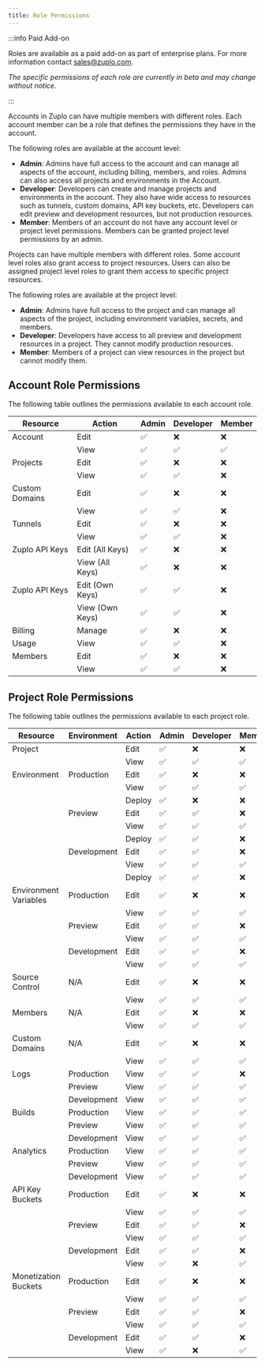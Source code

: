 ```yaml
---
title: Role Permissions
---
```


:::info Paid Add-on

Roles are available as a paid add-on as part of enterprise plans. For more
information contact [sales@zuplo.com](mailto:sales@zuplo.com).

_The specific permissions of each role are currently in beta and may change
without notice._

:::

Accounts in Zuplo can have multiple members with different roles. Each account
member can be a role that defines the permissions they have in the account.

The following roles are available at the account level:

- **Admin**: Admins have full access to the account and can manage all aspects
  of the account, including billing, members, and roles. Admins can also access
  all projects and environments in the Account.
- **Developer**: Developers can create and manage projects and environments in
  the account. They also have wide access to resources such as tunnels, custom
  domains, API key buckets, etc. Developers can edit preview and development
  resources, but not production resources.
- **Member**: Members of an account do not have any account level or project
  level permissions. Members can be granted project level permissions by an
  admin.

Projects can have multiple members with different roles. Some account level
roles also grant access to project resources. Users can also be assigned project
level roles to grant them access to specific project resources.

The following roles are available at the project level:

- **Admin**: Admins have full access to the project and can manage all aspects
  of the project, including environment variables, secrets, and members.
- **Developer**: Developers have access to all preview and development resources
  in a project. They cannot modify production resources.
- **Member**: Members of a project can view resources in the project but cannot
  modify them.

## Account Role Permissions

The following table outlines the permissions available to each account role.

| Resource       | Action          | Admin | Developer | Member |
| -------------- | --------------- | ----- | --------- | ------ |
| Account        | Edit            | ✅    | ❌        | ❌     |
|                | View            | ✅    | ✅        | ✅     |
| Projects       | Edit            | ✅    | ❌        | ❌     |
|                | View            | ✅    | ✅        | ❌     |
| Custom Domains | Edit            | ✅    | ❌        | ❌     |
|                | View            | ✅    | ✅        | ❌     |
| Tunnels        | Edit            | ✅    | ❌        | ❌     |
|                | View            | ✅    | ✅        | ❌     |
| Zuplo API Keys | Edit (All Keys) | ✅    | ❌        | ❌     |
|                | View (All Keys) | ✅    | ❌        | ❌     |
| Zuplo API Keys | Edit (Own Keys) | ✅    | ✅        | ❌     |
|                | View (Own Keys) | ✅    | ✅        | ❌     |
| Billing        | Manage          | ✅    | ❌        | ❌     |
| Usage          | View            | ✅    | ✅        | ❌     |
| Members        | Edit            | ✅    | ❌        | ❌     |
|                | View            | ✅    | ✅        | ❌     |

## Project Role Permissions

The following table outlines the permissions available to each project role.

| Resource              | Environment | Action | Admin | Developer | Member |
| --------------------- | ----------- | ------ | ----- | --------- | ------ |
| Project               |             | Edit   | ✅    | ❌        | ❌     |
|                       |             | View   | ✅    | ✅        | ✅     |
| Environment           | Production  | Edit   | ✅    | ❌        | ❌     |
|                       |             | View   | ✅    | ✅        | ✅     |
|                       |             | Deploy | ✅    | ❌        | ❌     |
|                       | Preview     | Edit   | ✅    | ✅        | ❌     |
|                       |             | View   | ✅    | ✅        | ✅     |
|                       |             | Deploy | ✅    | ✅        | ❌     |
|                       | Development | Edit   | ✅    | ✅        | ❌     |
|                       |             | View   | ✅    | ✅        | ✅     |
|                       |             | Deploy | ✅    | ✅        | ❌     |
| Environment Variables | Production  | Edit   | ✅    | ❌        | ❌     |
|                       |             | View   | ✅    | ✅        | ✅     |
|                       | Preview     | Edit   | ✅    | ✅        | ❌     |
|                       |             | View   | ✅    | ✅        | ✅     |
|                       | Development | Edit   | ✅    | ✅        | ❌     |
|                       |             | View   | ✅    | ✅        | ✅     |
| Source Control        | N/A         | Edit   | ✅    | ❌        | ❌     |
|                       |             | View   | ✅    | ✅        | ✅     |
| Members               | N/A         | Edit   | ✅    | ❌        | ❌     |
|                       |             | View   | ✅    | ✅        | ✅     |
| Custom Domains        | N/A         | Edit   | ✅    | ❌        | ❌     |
|                       |             | View   | ✅    | ✅        | ✅     |
| Logs                  | Production  | View   | ✅    | ✅        | ❌     |
|                       | Preview     | View   | ✅    | ✅        | ✅     |
|                       | Development | View   | ✅    | ✅        | ✅     |
| Builds                | Production  | View   | ✅    | ✅        | ✅     |
|                       | Preview     | View   | ✅    | ✅        | ✅     |
|                       | Development | View   | ✅    | ✅        | ✅     |
| Analytics             | Production  | View   | ✅    | ✅        | ✅     |
|                       | Preview     | View   | ✅    | ✅        | ✅     |
|                       | Development | View   | ✅    | ✅        | ✅     |
| API Key Buckets       | Production  | Edit   | ✅    | ❌        | ❌     |
|                       |             | View   | ✅    | ✅        | ✅     |
|                       | Preview     | Edit   | ✅    | ✅        | ❌     |
|                       |             | View   | ✅    | ✅        | ✅     |
|                       | Development | Edit   | ✅    | ✅        | ❌     |
|                       |             | View   | ✅    | ❌        | ✅     |
| Monetization Buckets  | Production  | Edit   | ✅    | ❌        | ❌     |
|                       |             | View   | ✅    | ✅        | ✅     |
|                       | Preview     | Edit   | ✅    | ✅        | ❌     |
|                       |             | View   | ✅    | ✅        | ✅     |
|                       | Development | Edit   | ✅    | ✅        | ❌     |
|                       |             | View   | ✅    | ❌        | ✅     |
